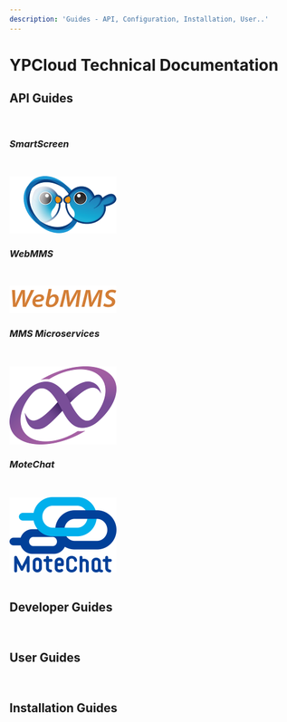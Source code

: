 ```yaml
---
description: 'Guides - API, Configuration, Installation, User..'
---
```


# YPCloud Technical Documentation


## API Guides
<div>
 <br>
 </div>


### *SmartScreen*
<div>
 <br>
 
 <a href="https://gitbook.ypcloud.com/smartscreen-api-guide" target="_blank"><img src=".gitbook/assets/ss.png" /></a>
<br>
</div>

### *WebMMS*
<div>
 <br>
 
 <a href="https://gitbook.ypcloud.com/webmms-api-guide" target="_blank"><img src=".gitbook/assets/webmms_s.png" /></a>
<br>
</div>

### *MMS Microservices*
<div>
 <br>
 
 <a href="https://gitbook.ypcloud.com/mms-microservices-api-guide" target="_blank"><img src=".gitbook/assets/mms_s.png" /></a>
<br>
</div>

### *MoteChat*
<div>
 <br>
 
 <a href="https://gitbook.ypcloud.com/motechat-api-guide" target="_blank"><img src=".gitbook/assets/mc_s.png" /></a>
<br>
<br>
</div>

## Developer Guides

<div>
 <br>
 </div>


## User Guides

<div>
 <br>
 </div>


## Installation Guides

<div>
 <br>
 </div>



 




